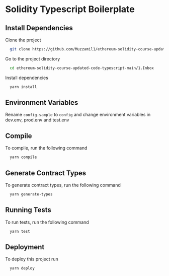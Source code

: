 # Solidity Typescript Boilerplate

## Install Dependencies

Clone the project

```bash
  git clone https://github.com/Muzzamil1/ethereum-solidity-course-updated-code-typescript.git
```

Go to the project directory

```bash
  cd ethereum-solidity-course-updated-code-typescript-main/1.Inbox

```

Install dependencies

```bash
  yarn install
```

## Environment Variables

Rename `config.sample` to `config` and change environment variables in dev.env, prod.env and test.env

## Compile

To compile, run the following command

```bash
  yarn compile
```

## Generate Contract Types

To generate contract types, run the following command

```bash
  yarn generate-types
```

## Running Tests

To run tests, run the following command

```bash
  yarn test
```

## Deployment

To deploy this project run

```bash
  yarn deploy
```
